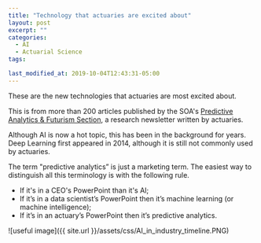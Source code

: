```yaml
---
title: "Technology that actuaries are excited about"
layout: post
excerpt: ""
categories:
  - AI
  - Actuarial Science
tags:

last_modified_at: 2019-10-04T12:43:31-05:00
---
```


These are the new technologies that actuaries are most excited about.

This is from more than 200 articles published by the SOA's [Predictive Analytics & Futurism Section](https://www.soa.org/sections/pred-analytics-futurism/pred-analytics-futurism-landing/), a research newsletter written by actuaries.   

Although AI is now a hot topic, this has been in the background for years.  Deep Learning first appeared in 2014, although it is still not commonly used by actuaries.

The term "predictive analytics” is just a marketing term.  The easiest way to distinguish all this terminology is with the following rule.

- If it's in a CEO's PowerPoint than it's AI;
- If it’s in a data scientist’s PowerPoint then it’s machine learning (or machine intelligence);
- If it’s in an actuary’s PowerPoint then it’s predictive analytics.

![useful image]({{ site.url }}/assets/css/AI_in_industry_timeline.PNG)

